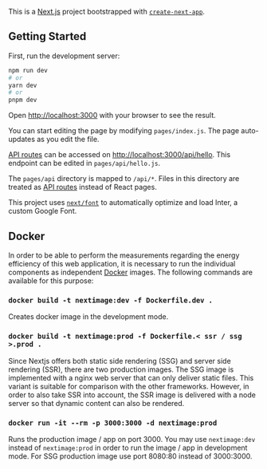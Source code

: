 This is a [Next.js](https://nextjs.org/) project bootstrapped with [`create-next-app`](https://github.com/vercel/next.js/tree/canary/packages/create-next-app).

## Getting Started

First, run the development server:

```bash
npm run dev
# or
yarn dev
# or
pnpm dev
```

Open [http://localhost:3000](http://localhost:3000) with your browser to see the result.

You can start editing the page by modifying `pages/index.js`. The page auto-updates as you edit the file.

[API routes](https://nextjs.org/docs/api-routes/introduction) can be accessed on [http://localhost:3000/api/hello](http://localhost:3000/api/hello). This endpoint can be edited in `pages/api/hello.js`.

The `pages/api` directory is mapped to `/api/*`. Files in this directory are treated as [API routes](https://nextjs.org/docs/api-routes/introduction) instead of React pages.

This project uses [`next/font`](https://nextjs.org/docs/basic-features/font-optimization) to automatically optimize and load Inter, a custom Google Font.

## Docker

In order to be able to perform the measurements regarding the energy efficiency of this web application, it is
necessary to run the individual components as independent [Docker](https://docs.docker.com/get-docker/) images. The following commands are available for
this purpose:

### `docker build -t nextimage:dev -f Dockerfile.dev .`

Creates docker image in the development mode.

### `docker build -t nextimage:prod -f Dockerfile.< ssr / ssg >.prod .`

Since Nextjs offers both static side rendering (SSG) and server side rendering (SSR), there are two production 
images. The SSG image is implemented with a nginx web server that can only deliver static files. This variant is suitable for comparison with the other frameworks. However, in order to also take SSR into account, the SSR image is delivered with a node server so that dynamic content can also be rendered.

### `docker run -it --rm -p 3000:3000 -d nextimage:prod`

Runs the production image / app on port 3000. You may use `nextimage:dev` instead of `nextimage:prod` in order to run
the image / app in development mode. For SSG production image use port 8080:80 instead of 3000:3000.